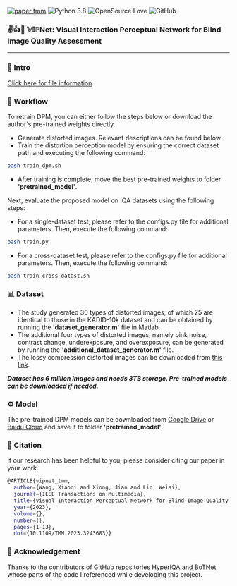 [![paper tmm](https://img.shields.io/badge/paper-TMM-red)](https://ieeexplore.ieee.org/document/10041721)
![Python 3.8](https://img.shields.io/badge/python-3.8-green?logo=%22python%22)
![OpenSource Love](https://img.shields.io/badge/open%20source-%E2%9D%A4-green)
![GitHub](https://img.shields.io/github/license/XiaoqiWang/VIPNet)

### :v::thumbsup::triangular_flag_on_post: $\mathbb{VIP}$<b>Net</b>: <b>Visual Interaction Perceptual Network</b> for <b> Blind Image Quality Assessment</b>
---
  
### :file_folder: Intro
[Click here for file information](./tree.md)
### :arrows_counterclockwise: Workflow
To retrain DPM, you can either follow the steps below or download the author's pre-trained weights directly.
*  Generate distorted images. Relevant descriptions can be found below.
* Train the distortion perception model by ensuring the correct dataset path and executing the following command:
```bash
bash train_dpm.sh
```
* After training is complete, move the best pre-trained weights to folder **'pretrained_model'**.
  
Next, evaluate the proposed model on IQA datasets using the following steps:
* For a single-dataset test, please refer to the configs.py file for additional parameters. Then, execute the following command:
```bash
bash train.py
```
* For a cross-dataset test, please refer to the configs.py file for additional parameters. Then, execute the following command:
```bash
bash train_cross_datast.sh
```
### :bar_chart: Dataset
* The study generated 30 types of distorted images, of which 25 are identical to those in the KADID-10k dataset and can be obtained by running the **'dataset_generator.m'** file in Matlab. 
* The additional four types of distorted images, namely pink noise, contrast change, underexposure, and overexposure, can be generated by running the **'additional_dataset_generator.m'** file. 
* The lossy compression distorted images can be downloaded from [this link](https://pan.baidu.com/s/1n2zAYJ4oUUyecdNf1NoSWw?pwd=mzbj).

***Dataset has 6 million images and needs 3TB storage. Pre-trained models can be downloaded if needed.***

###  :gear: Model 
The pre-trained DPM models can be downloaded from [Google Drive](https://drive.google.com/file/d/16owETLc0opC0bbCC4AwVRIEUNi8oAAXm/view?usp=sharing "悬停显示") or  [Baidu Cloud](https://pan.baidu.com/s/1KZ2On4uLOIhPrhhnxiAd2g?pwd=3y0s "悬停显示") and save it to folder **'pretrained_model'**.

### :bookmark_tabs: Citation
If our research has been helpful to you, please consider citing our paper in your work.
```bash
@ARTICLE{vipnet_tmm,
  author={Wang, Xiaoqi and Xiong, Jian and Lin, Weisi},
  journal={IEEE Transactions on Multimedia}, 
  title={Visual Interaction Perceptual Network for Blind Image Quality Assessment}, 
  year={2023},
  volume={},
  number={},
  pages={1-13},
  doi={10.1109/TMM.2023.3243683}}

```
### 💖 Acknowledgement
Thanks to the contributors of GitHub repositories [HyperIQA](https://github.com/SSL92/hyperIQA) and [BoTNet](https://github.com/leaderj1001/BottleneckTransformers), whose parts of the code I referenced while developing this project.
